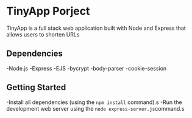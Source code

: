 # TinyApp Porject

TinyApp is a full stack web application built with Node and Express that allows users to shorten URLs

## Dependencies 
-Node.js
-Express
-EJS
-bycrypt
-body-parser
-cookie-session


## Getting Started


-Install all dependencies (using the `npm install` command).s
-Run the development web server using the `node express-server.js`command.s
